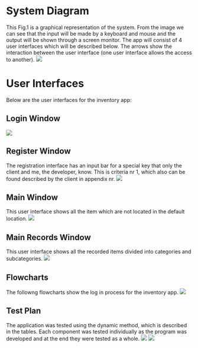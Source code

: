 System Diagram
==================
This Fig.1 is a graphical representation of the system. From the image we can see that the input will be made by a keyboard and mouse and the output will be shown through a screen monitor. The app will consist of 4 user interfaces which will be described below. The arrows show the interaction between the user interface (one user interface allows the access to another).
![](SystemDiagram.png)


User Interfaces
===================
Below are the user interfaces for the inventory app:

Login Window
-------------
![](LoginPage.png)

Register Window
----------------
The registration interface has an input bar for a special key that only the client and me, the developer, know. This is criteria nr 1, which also can be found described by the client in appendix nr. 
![](RegisterPage.png)

Main Window
--------------------
This user interface shows all the item which are not located in the default location.
![](RecentChangesPages.png)

Main Records Window 
---------------------
This user interface shows all the recorded items divided into categories and subcategories.
![](MainRecordsPage.png)


Flowcharts
-------------
The followng flowcharts show the log in process for the inventory app.
![](Login_flowcharts.png)

Test Plan
-------------
The application was tested using the dynamic method, which is described in the tables. Each component was tested individually as the program was developed and at the end they were tested as a whole.
![](TestPlan1.png)
![](TestPlan2.png)
